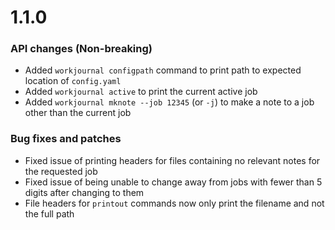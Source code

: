 # 1.1.0

### API changes (Non-breaking)

- Added `workjournal configpath` command to print path to expected location of `config.yaml`
- Added `workjournal active` to print the current active job
- Added `workjournal mknote --job 12345` (or `-j`) to make a note to a job other than the current job

### Bug fixes and patches

- Fixed issue of printing headers for files containing no relevant notes for the requested job
- Fixed issue of being unable to change away from jobs with fewer than 5 digits after changing to them
- File headers for `printout` commands now only print the filename and not the full path
